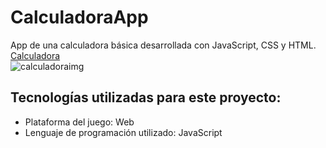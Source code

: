 # CalculadoraApp
App de una calculadora básica desarrollada con JavaScript, CSS y HTML.<br/>
<a href="https://yoel-gasca.github.io/CalculadoraApp/">Calculadora</a> <br>
![calculadoraimg](https://user-images.githubusercontent.com/83617933/203196568-c0e45945-6342-43b7-aa02-d09c339741fb.png)

## Tecnologías utilizadas para este proyecto:<br/>
- Plataforma del juego: Web <br/>
- Lenguaje de programación utilizado: JavaScript <br/> <br/>
